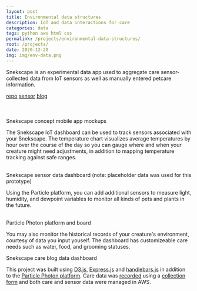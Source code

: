 ```yaml
---
layout: post
title: Environmental data structures
description: IoT and data interactions for care
categories: data
tags: python aws html css
permalink: /projects/environmental-data-structures/
root: /projects/
date: 2020-12-20
img: img/env-data.png
---
```


Snekscape is an experimental data app used to aggregate care sensor-collected data from IoT sensors as well as manually entered petcare information. 

<div class="materials center">
	<a href="https://github.com/papermashea/ds-2020/tree/main/finalProject" target="_blank" class="post-resource" id="sources">repo</a>
	<a href="{{ site.baseurl }}/img/env-data/sensor-data-demo.m4v" target="_blank" class="post-resource" id="sources">sensor</a>
	<a href="{{ site.baseurl }}/img/env-data/blog-data-demo.m4v" target="_blank" class="post-resource" id="sources">blog</a>
</div>
<br>
<br>
<div class="img_full">
	<img class="col one" src="{{ site.baseurl }}/img/env-data/ui/IOT_Menu.png" alt="" title="app mockups"/>
	<img class="col one" src="{{ site.baseurl }}/img/env-data/ui/IOT_Collected_temp.png" alt="" title="app mockups"/>
	<img class="col one" src="{{ site.baseurl }}/img/env-data/ui/IOT_Care-crop.png" alt="" title="app mockups"/>
</div>
<div class="col three caption">
	Snekscape concept mobile app mockups
</div>

The Snekscape IoT dashboard can be used to track sensors associated with your Snekscape. The temperature chart visualizes average temperatures by hour over the course of the day so you can gauge where and when your creature might need adjustments, in addition to mapping temperature tracking against safe ranges.

<div class="img_full">
	<img class="col half" src="{{ site.baseurl }}/img/env-data/sensor_data1.gif" alt="" title="sensor chart"/>
<img class="col half" src="{{ site.baseurl }}/img/env-data/sensor_data2.gif" alt="" title="sensor chart"/>
</div>
<div class="col three caption">
	Snekscape sensor data dashboard (note: placeholder data was used for this prototype)
</div>

Using the Particle platform, you can add additional sensors to measure light, humidity, and dewpoint variables to monitor all kinds of pets and plants in the future.

<div class="img_row">
	<img class="col half" src="{{ site.baseurl }}/img/env-data/particle_variable.png" alt="" title="particle variables"/>
	<img class="col half" src="{{ site.baseurl }}/img/env-data/particle_board.jpg" alt="" title="particle board"/>
</div>
<div class="col three caption">
	Particle Photon platform and board
</div>

You may also monitor the historical records of your creature's environment, courtesy of data you input youself. The dashboard has customizeable care needs such as water, food, and grooming statuses.

<div class="img_full">
	<img class="col three" src="{{ site.baseurl }}/img/env-data/blog_data.gif" alt="" title="blog chart"/>
</div>
<div class="col three caption">
	Snekscape care blog data dashboard
</div>

This project was built using <a href="https://d3js.org/" target="_blank">D3.js</a>, <a href="https://expressjs.com/" target="_blank">Express.js</a> and <a href="https://handlebarsjs.com/" target="_blank">handlebars.js</a> in addition to the <a href="https://docs.particle.io/photon/" target="_blank">Particle Photon platform</a>. Care data was <a href="https://github.com/papermashea/ds-2020/blob/main/finalProject/processBlog/data/caresheet.entries.csv" target="_blank">recorded</a> using a <a href="https://github.com/papermashea/ds-2020/blob/main/finalProject/app/templates/form.txt" target="_blank">collection form</a> and both care and sensor data were managed in AWS.

